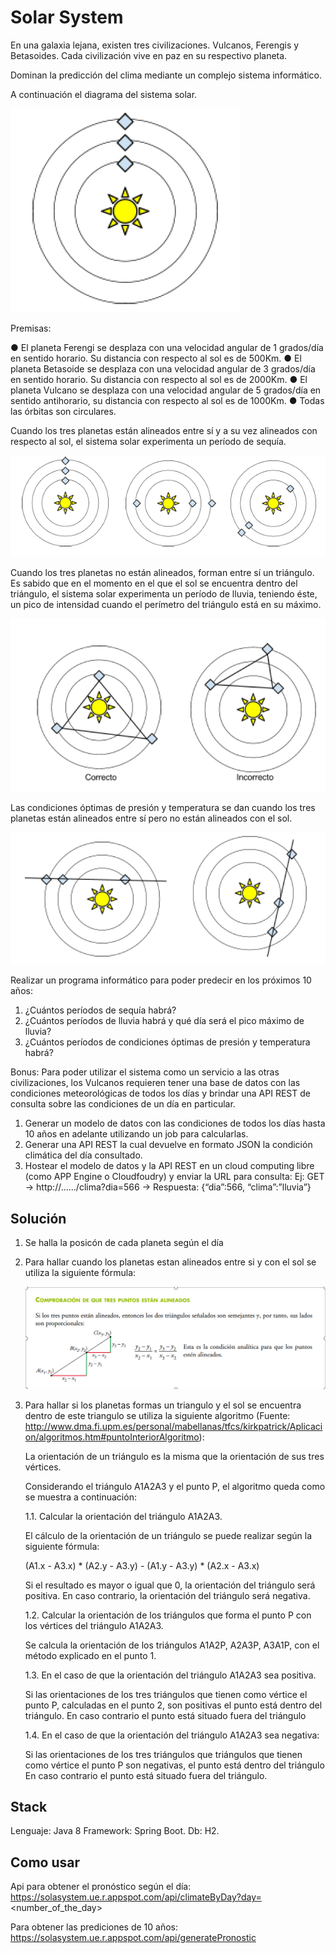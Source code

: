 # Solar System
En una galaxia lejana, existen tres civilizaciones. Vulcanos, Ferengis y Betasoides. Cada civilización vive en paz en su respectivo planeta. 

Dominan la predicción del clima mediante un complejo sistema informático.

A continuación el diagrama del sistema solar.

![Diagrama del sistema solar](https://github.com/pvgrajalesg/solarSystem/blob/master/imagenes/imagen1.PNG)

Premisas:

● El planeta Ferengi se desplaza con una velocidad angular de 1 grados/día en sentido horario. Su distancia con respecto al sol es de 500Km.
● El planeta Betasoide se desplaza con una velocidad angular de 3 grados/día en sentido horario. Su distancia con respecto al sol es de 2000Km.
● El planeta Vulcano se desplaza con una velocidad angular de 5 grados/día en sentido antihorario, su distancia con respecto al sol es de 1000Km.
● Todas las órbitas son circulares.

Cuando los tres planetas están alineados entre sí y a su vez alineados con respecto al sol, el sistema solar experimenta un período de sequía.

![Diagrama del sistema solar con planetas alineados con el sol](https://github.com/pvgrajalesg/solarSystem/blob/master/imagenes/imagen2.PNG)

Cuando los tres planetas no están alineados, forman entre sí un triángulo. Es sabido que en el momento en el que el sol se encuentra dentro del triángulo, el sistema solar experimenta un período de lluvia, teniendo éste, un pico de intensidad cuando el perímetro del triángulo está en su máximo.

![Diagrama del sistema solar con planetas haciendo un triangulo](https://github.com/pvgrajalesg/solarSystem/blob/master/imagenes/imagen3.PNG)

Las condiciones óptimas de presión y temperatura se dan cuando los tres planetas están alineados entre sí pero no están alineados con el sol.

![Diagrama del sistema solar con planetas alineados sin el sol](https://github.com/pvgrajalesg/solarSystem/blob/master/imagenes/imagen4.PNG)

Realizar un programa informático para poder predecir en los próximos 10 años:
1. ¿Cuántos períodos de sequía habrá?
2. ¿Cuántos períodos de lluvia habrá y qué día será el pico máximo de lluvia?
3. ¿Cuántos períodos de condiciones óptimas de presión y temperatura habrá?

Bonus:
Para poder utilizar el sistema como un servicio a las otras civilizaciones, los Vulcanos requieren tener una base de datos con las condiciones meteorológicas de todos los días y brindar una API REST de consulta sobre las condiciones de un día en particular.
1) Generar un modelo de datos con las condiciones de todos los días hasta 10 años en adelante
utilizando un job para calcularlas.
2) Generar una API REST la cual devuelve en formato JSON la condición climática del día
consultado.
3) Hostear el modelo de datos y la API REST en un cloud computing libre (como APP Engine o
Cloudfoudry) y enviar la URL para consulta:
Ej: GET → http://….../clima?dia=566 → Respuesta: {“dia”:566, “clima”:”lluvia”}

## Solución

1. Se halla la posicón de cada planeta según el día

2. Para hallar cuando los planetas estan alineados entre si y con el sol se utiliza la siguiente fórmula:

    ![Formula utilizada para saber si dos planetas estan alineados](https://github.com/pvgrajalesg/solarSystem/blob/master/imagenes/imagen5.PNG)

3. Para hallar si los planetas formas un triangulo y el sol se encuentra dentro de este triangulo se utiliza la siguiente algoritmo (Fuente: http://www.dma.fi.upm.es/personal/mabellanas/tfcs/kirkpatrick/Aplicacion/algoritmos.htm#puntoInteriorAlgoritmo):

    La orientación de un triángulo es la misma que la orientación de sus tres vértices.

    Considerando el triángulo A1A2A3 y el punto P, el algoritmo queda como se muestra a continuación:

    1.1. Calcular la orientación del triángulo A1A2A3.

    El cálculo de la orientación de un triángulo se puede realizar según la siguiente fórmula:

    (A1.x - A3.x) * (A2.y - A3.y) - (A1.y - A3.y) * (A2.x - A3.x)

    Si el resultado es mayor o igual que 0, la orientación del triángulo será positiva. En caso contrario, la orientación del triángulo será negativa.

    1.2. Calcular la orientación de los triángulos que forma el punto P con los vértices del triángulo A1A2A3.

    Se calcula la orientación de los triángulos A1A2P, A2A3P, A3A1P, con el método explicado en el punto 1.

    1.3. En el caso de que la orientación del triángulo A1A2A3 sea positiva.

    Si las orientaciones de los tres triángulos que tienen como vértice el punto P, calculadas en el punto 2, son positivas el punto está dentro del triángulo.
    En caso contrario el punto está situado fuera del triángulo

    1.4. En el caso de que la orientación del triángulo A1A2A3 sea negativa:

    Si las orientaciones de los tres triángulos que triángulos que tienen como vértice el punto P son negativas, el punto está dentro del triángulo
    En caso contrario el punto está situado fuera del triángulo.

## Stack
Lenguaje: Java 8
Framework: Spring Boot.
Db: H2.

## Como usar

Api para obtener el pronóstico según el día: https://solasystem.ue.r.appspot.com/api/climateByDay?day=<number_of_the_day>

Para obtener las prediciones de 10 años: https://solasystem.ue.r.appspot.com/api/generatePronostic




